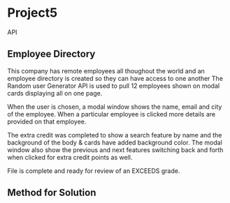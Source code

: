 # Project5
 API
## Employee Directory
This company has remote employees all thoughout the world and an employee directory is created so they can have access to one another The Random user Generator API is used to pull 12 employees shown on modal cards displaying all on one page. 

When the user is chosen, a modal window shows the name, email and city of the employee. When a particular employee is clicked more details are provided on that employee. 

The extra credit was completed to show a search feature by name and the background of the body & cards have added background color. The modal window also show the previous and next features switching back and forth when clicked for extra credit points as well.


File is complete and ready for review of an EXCEEDS grade.


## Method for Solution




